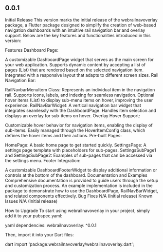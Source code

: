 ## 0.0.1

Initial Release
This version marks the initial release of the webrailnavoverlay package, a Flutter package designed to simplify the creation of web-based navigation dashboards with an intuitive rail navigation bar and overlay support. Below are the key features and functionalities introduced in this version:

Features
Dashboard Page:

A customizable DashboardPage widget that serves as the main screen for your web application.
Supports dynamic content by accepting a list of pages (List<Widget>) that are rendered based on the selected navigation item.
Integrated with a responsive layout that adapts to different screen sizes.
Rail Navigation Bar:

RailNavbarMenuItem Class:
Represents an individual item in the navigation rail.
Supports icons, labels, and indexing for seamless navigation.
Optional hover items (List<HoverItemConfig>) to display sub-menu items on hover, improving the user experience.
RailNavBarWidget:
A vertical navigation bar widget that integrates seamlessly with the DashboardPage.
Handles item selection and displays an overlay for sub-items on hover.
Overlay Hover Support:

Customizable hover behavior for navigation items, enabling the display of sub-items.
Easily managed through the HoverItemConfig class, which defines the hover items and their actions.
Pre-built Pages:

HomePage: A basic home page to get started quickly.
SettingsPage: A settings page template with placeholders for sub-pages.
SettingsSubPage1 and SettingsSubPage2: Examples of sub-pages that can be accessed via the settings menu.
Footer Integration:

A customizable DashboardFooterWidget to display additional information or controls at the bottom of the dashboard.
Documentation and Examples
Comprehensive documentation is provided to guide users through the setup and customization process.
An example implementation is included in the package to demonstrate how to use the DashboardPage, RailNavBarWidget, and related components effectively.
Bug Fixes
N/A (Initial release)
Known Issues
N/A (Initial release)

How to Upgrade
To start using webrailnavoverlay in your project, simply add it to your pubspec.yaml:

yaml
dependencies:
webrailnavoverlay: ^0.0.1

Then, import it into your Dart files:

dart
import 'package:webrailnavoverlay/webrailnavoverlay.dart';
